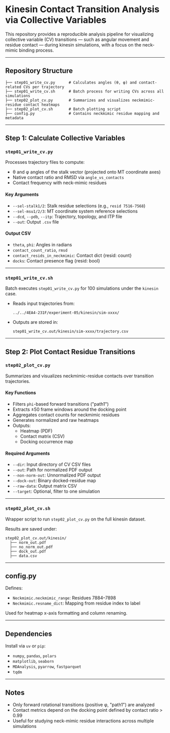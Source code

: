 # Kinesin Contact Transition Analysis via Collective Variables

This repository provides a reproducible analysis pipeline for visualizing collective variable (CV) transitions — such as angular movement and residue contact — during kinesin simulations, with a focus on the neck-mimic binding process.

---

## Repository Structure

```
├── step01_write_cv.py      # Calculates angles (θ, φ) and contact-related CVs per trajectory
├── step01_write_cv.sh      # Batch process for writing CVs across all simulations
├── step02_plot_cv.py       # Summarizes and visualizes neckmimic-residue contact heatmaps
├── step02_plot_cv.sh       # Batch plotting script
├── config.py               # Contains neckmimic residue mapping and metadata
```

---

## Step 1: Calculate Collective Variables

### `step01_write_cv.py`

Processes trajectory files to compute:
- θ and φ angles of the stalk vector (projected onto MT coordinate axes)
- Native contact ratio and RMSD via `angle_vs_contacts`
- Contact frequency with neck-mimic residues

#### Key Arguments
- `--sel-stalk1/2`: Stalk residue selections (e.g., `resid 7516-7568`)
- `--sel-msu1/2/3`: MT coordinate system reference selections
- `--dcd`, `--pdb`, `--itp`: Trajectory, topology, and ITP file
- `--out`: Output `.csv` file

#### Output CSV
- `theta`, `phi`: Angles in radians
- `contact_count_ratio`, `rmsd`
- `contact_resids_in_neckmimic`: Contact dict {resid: count}
- `docks`: Contact presence flag {resid: bool}

---

### `step01_write_cv.sh`

Batch executes `step01_write_cv.py` for 100 simulations under the `kinesin` case.

- Reads input trajectories from:
  ```
  ../../4EA4-231F/experiment-05/kinesin/sim-xxxx/
  ```
- Outputs are stored in:
  ```
  step01_write_cv.out/kinesin/sim-xxxx/trajectory.csv
  ```

---

## Step 2: Plot Contact Residue Transitions

### `step02_plot_cv.py`

Summarizes and visualizes neckmimic-residue contacts over transition trajectories.

#### Key Functions

- Filters `phi`-based forward transitions ("path1")
- Extracts ±50 frame windows around the docking point
- Aggregates contact counts for neckmimic residues
- Generates normalized and raw heatmaps
- Outputs:
  - Heatmap (PDF)
  - Contact matrix (CSV)
  - Docking occurrence map

#### Required Arguments
- `--dir`: Input directory of CV CSV files
- `--out`: Path for normalized PDF output
- `--non-norm-out`: Unnormalized PDF output
- `--dock-out`: Binary docked-residue map
- `--raw-data`: Output matrix CSV
- `--target`: Optional, filter to one simulation

---

### `step02_plot_cv.sh`

Wrapper script to run `step02_plot_cv.py` on the full kinesin dataset.

Results are saved under:
```
step02_plot_cv.out/kinesin/
  ├── norm_out.pdf
  ├── no_norm_out.pdf
  ├── dock_out.pdf
  ├── data.csv
```

---

## config.py

Defines:
- `Neckmimic.neckmimic_range`: Residues 7884–7898
- `Neckmimic.resname_dict`: Mapping from residue index to label

Used for heatmap x-axis formatting and column renaming.

---

## Dependencies

Install via `uv` or `pip`:
- `numpy`, `pandas`, `polars`
- `matplotlib`, `seaborn`
- `MDAnalysis`, `pyarrow`, `fastparquet`
- `tqdm`

---

## Notes

- Only forward rotational transitions (positive φ, "path1") are analyzed
- Contact metrics depend on the docking point defined by contact ratio > 0.99
- Useful for studying neck-mimic residue interactions across multiple simulations

